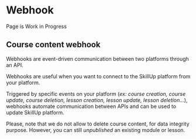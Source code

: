 # Webhook

<Badge type="warning">Page is Work in Progress</Badge>

## Course content webhook

Webhooks are event-driven communication between two platforms through an API.

Webhooks are useful when you want to connect to the SkillUp platform from your platform.

Triggered by specific events on your platform (*ex: course creation, course update, course deletion, lesson creation, lesson update, lesson deletion...*), webhooks automate communication between APIs and can be used to update SkillUp platform.

Please, note that we do not allow to delete course content, for data integrity purpose. However, you can still *unpublished* an existing module or lesson.
